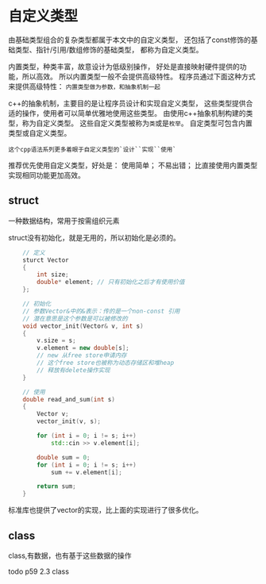 # 自定义类型
  由基础类型组合的复杂类型都属于本文中的自定义类型，
还包括了const修饰的基础类型、指针/引用/数组修饰的基础类型，
都称为自定义类型。

  内置类型，种类丰富，故意设计为低级别操作，
好处是直接映射硬件提供的功能，所以高效。
所以内置类型一般不会提供高级特性。
程序员通过下面这种方式来提供高级特性：
`内置类型做为参数，和抽象机制一起`

  c++的抽象机制，主要目的是让程序员设计和实现自定义类型，
这些类型提供合适的操作，使用者可以简单优雅地使用这些类型。
由使用c++抽象机制构建的类型，称为自定义类型。
这些自定义类型被称为`类`或是`枚举`。
自定类型可包含内置类型或自定义类型。

    这个cpp语法系列更多着眼于自定义类型的`设计``实现``使用`

  推荐优先使用自定义类型，好处是：
使用简单；
不易出错；
比直接使用内置类型实现相同功能更加高效。


## struct
  一种数据结构，常用于按需组织元素

  struct没有初始化，就是无用的，所以初始化是必须的。
```c++
    // 定义
    sturct Vector
    {
        int size;
        double* element; // 只有初始化之后才有使用价值
    };

    // 初始化
    // 参数Vector&中的&表示：传的是一个non-const 引用
    // 潜在意思是这个参数是可以被修改的
    void vector_init(Vector& v, int s)
    {
        v.size = s;
        v.element = new double[s];
        // new 从free store申请内存
        // 这个free store也被称为动态存储区和堆heap
        // 释放有delete操作实现
    }

    // 使用
    double read_and_sum(int s)
    {
        Vector v;
        vector_init(v, s);

        for (int i = 0; i != s; i++)
            std::cin >> v.element[i];

        double sum = 0;
        for (int i = 0; i != s; i++)
            sum += v.element[i];

        return sum;
    }
```
  标准库也提供了vector的实现，比上面的实现进行了很多优化。

## class
  class,有数据，也有基于这些数据的操作
  

  todo p59
  2.3 class












































